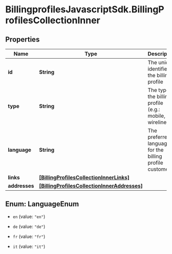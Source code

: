 # BillingprofilesJavascriptSdk.BillingProfilesCollectionInner

## Properties
Name | Type | Description | Notes
------------ | ------------- | ------------- | -------------
**id** | **String** | The unique identifier of the billing profile | 
**type** | **String** | The type of the billing profile (e.g.: mobile, ip, wireline). | 
**language** | **String** | The preferred language for the billing profile customer. | [optional] 
**links** | [**[BillingProfilesCollectionInnerLinks]**](BillingProfilesCollectionInnerLinks.md) |  | 
**addresses** | [**[BillingProfilesCollectionInnerAddresses]**](BillingProfilesCollectionInnerAddresses.md) |  | 


<a name="LanguageEnum"></a>
## Enum: LanguageEnum


* `en` (value: `"en"`)

* `de` (value: `"de"`)

* `fr` (value: `"fr"`)

* `it` (value: `"it"`)




